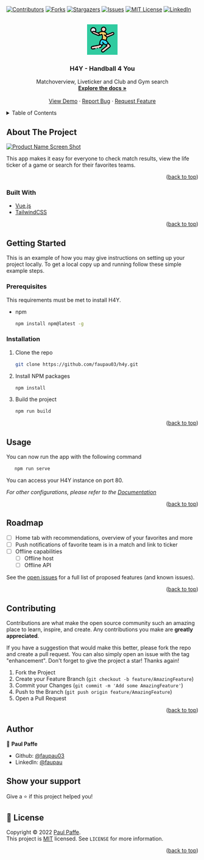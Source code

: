 <div id="top"></div>

[![Contributors][contributors-shield]][contributors-url]
[![Forks][forks-shield]][forks-url]
[![Stargazers][stars-shield]][stars-url]
[![Issues][issues-shield]][issues-url]
[![MIT License][license-shield]][license-url]
[![LinkedIn][linkedin-shield]][linkedin-url]



<!-- PROJECT LOGO -->
<br />
<div align="center">
  <a href="https://github.com/faupau03/h4y">
    <img src="public/pwa-512x512.png" alt="Logo" width="80" height="80">
  </a>

<h3 align="center">H4Y - Handball 4 You</h3>

  <p align="center">
    Matchoverview, Liveticker and Club and Gym search
    <br />
    <a href="https://github.com/faupau03/h4y"><strong>Explore the docs »</strong></a>
    <br />
    <br />
    <a href="https://h4y.netlify.app">View Demo</a>
    ·
    <a href="https://github.com/faupau03/h4y/issues">Report Bug</a>
    ·
    <a href="https://github.com/faupau03/h4y/issues">Request Feature</a>
  </p>
</div>



<!-- TABLE OF CONTENTS -->
<details>
  <summary>Table of Contents</summary>
  <ol>
    <li>
      <a href="#about-the-project">About The Project</a>
      <ul>
        <li><a href="#built-with">Built With</a></li>
      </ul>
    </li>
    <li>
      <a href="#getting-started">Getting Started</a>
      <ul>
        <li><a href="#prerequisites">Prerequisites</a></li>
        <li><a href="#installation">Installation</a></li>
      </ul>
    </li>
    <li><a href="#usage">Usage</a></li>
    <li><a href="#roadmap">Roadmap</a></li>
    <li><a href="#contributing">Contributing</a></li>
    <li><a href="#license">License</a></li>
    <li><a href="#contact">Contact</a></li>
    <li><a href="#acknowledgments">Acknowledgments</a></li>
  </ol>
</details>



<!-- ABOUT THE PROJECT -->
## About The Project

[![Product Name Screen Shot][product-screenshot]](https://h4y.netlify.app)

This app makes it easy for everyone to check match results, view the life ticker of a game or search for their favorites teams.

<p align="right">(<a href="#top">back to top</a>)</p>



### Built With

* [Vue.js](https://vuejs.org/)
* [TailwindCSS](https://tailwindcss.com/)

<p align="right">(<a href="#top">back to top</a>)</p>



<!-- GETTING STARTED -->
## Getting Started

This is an example of how you may give instructions on setting up your project locally.
To get a local copy up and running follow these simple example steps.

### Prerequisites

This requirements must be met to install H4Y.
* npm
  ```sh
  npm install npm@latest -g
  ```

### Installation

1. Clone the repo
   ```sh
   git clone https://github.com/faupau03/h4y.git
   ```
2. Install NPM packages
   ```sh
   npm install
   ```
3. Build the project
   ```sh
   npm run build
   ```

<p align="right">(<a href="#top">back to top</a>)</p>



<!-- USAGE EXAMPLES -->
## Usage

You can now run the app with the following command
```sh
   npm run serve
   ```
You can access your H4Y instance on port 80.

_For other configurations, please refer to the [Documentation](https://github.com/faupau03/h4y)_

<p align="right">(<a href="#top">back to top</a>)</p>



<!-- ROADMAP -->
## Roadmap

- [ ] Home tab with recommendations, overview of your favorites and more
- [ ] Push notifications of favorite team is in a match and link to ticker
- [ ] Offline capabilities
    - [ ] Offline host
    - [ ] Offline API

See the [open issues](https://github.com/faupau03/h4y/issues) for a full list of proposed features (and known issues).

<p align="right">(<a href="#top">back to top</a>)</p>



<!-- CONTRIBUTING -->
## Contributing

Contributions are what make the open source community such an amazing place to learn, inspire, and create. Any contributions you make are **greatly appreciated**.

If you have a suggestion that would make this better, please fork the repo and create a pull request. You can also simply open an issue with the tag "enhancement".
Don't forget to give the project a star! Thanks again!

1. Fork the Project
2. Create your Feature Branch (`git checkout -b feature/AmazingFeature`)
3. Commit your Changes (`git commit -m 'Add some AmazingFeature'`)
4. Push to the Branch (`git push origin feature/AmazingFeature`)
5. Open a Pull Request

<p align="right">(<a href="#top">back to top</a>)</p>





<!-- MARKDOWN LINKS & IMAGES -->
<!-- https://www.markdownguide.org/basic-syntax/#reference-style-links -->
[contributors-shield]: https://img.shields.io/github/contributors/faupau03/h4y.svg?style=for-the-badge
[contributors-url]: https://github.com/faupau03/h4y/graphs/contributors
[forks-shield]: https://img.shields.io/github/forks/faupau03/h4y.svg?style=for-the-badge
[forks-url]: https://github.com/faupau03/h4y/network/members
[stars-shield]: https://img.shields.io/github/stars/faupau03/h4y.svg?style=for-the-badge
[stars-url]: https://github.com/faupau03/h4y/stargazers
[issues-shield]: https://img.shields.io/github/issues/faupau03/h4y.svg?style=for-the-badge
[issues-url]: https://github.com/faupau03/h4y/issues
[license-shield]: https://img.shields.io/github/license/faupau03/h4y.svg?style=for-the-badge
[license-url]: https://github.com/faupau03/h4y/blob/master/LICENSE
[linkedin-shield]: https://img.shields.io/badge/-LinkedIn-black.svg?style=for-the-badge&logo=linkedin&colorB=555
[linkedin-url]: https://linkedin.com/in/faupau
[product-screenshot]: images/screenshot.png


## Author

👤 **Paul Paffe**

* Github: [@faupau03](https://github.com/faupau03)
* LinkedIn: [@faupau](https://linkedin.com/in/faupau)

## Show your support

Give a ⭐️ if this project helped you!

## 📝 License

Copyright © 2022 [Paul Paffe](https://github.com/faupau03).<br />
This project is [MIT](https://opensource.org/licenses/MIT) licensed.
See `LICENSE` for more information.

<p align="right">(<a href="#top">back to top</a>)</p>